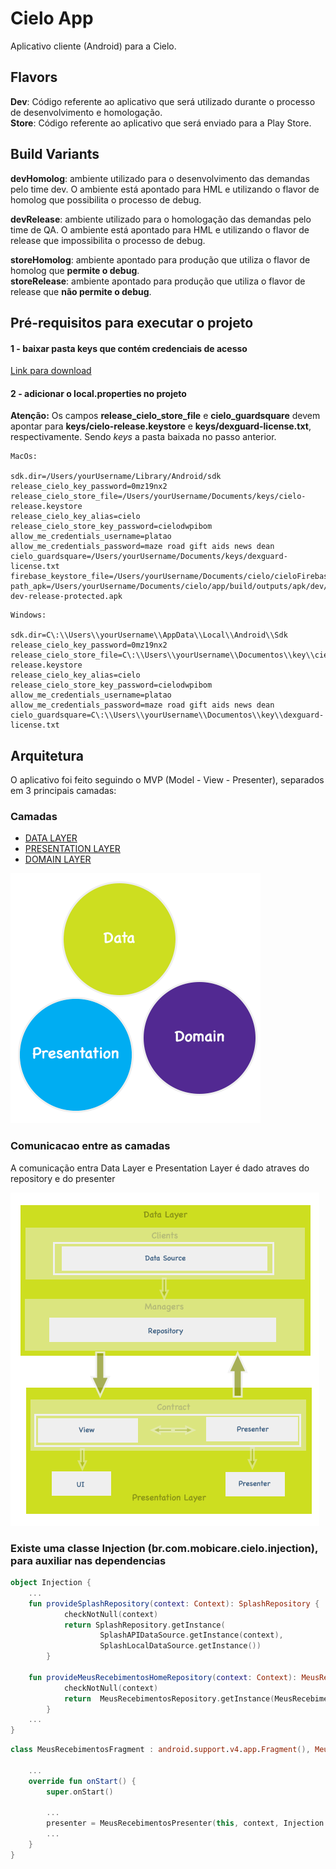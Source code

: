 # Cielo App  

Aplicativo cliente (Android) para a Cielo.

## Flavors

**Dev**: Código referente ao aplicativo que será utilizado durante o processo de desenvolvimento e homologação. <br>
**Store**: Código referente ao aplicativo que será enviado para a Play Store.

## Build Variants

**devHomolog**: ambiente utilizado para o desenvolvimento das demandas pelo time dev. 
O ambiente está apontado para HML e utilizando o flavor de homolog que possibilita o processo de debug.<br>

**devRelease**: ambiente utilizado para o homologação das demandas pelo time de QA. 
O ambiente está apontado para HML e utilizando o flavor de release que impossibilita o processo de debug.<br>

**storeHomolog**: ambiente apontado para produção que utiliza o flavor de homolog  que **permite o debug**.<br>
**storeRelease**: ambiente apontado para produção que utiliza o flavor de release que **não permite o debug**.<br>

## Pré-requisitos para executar o projeto

#### 1 - baixar pasta keys que contém credenciais de acesso
[Link para download](https://cielo-my.sharepoint.com/:f:/g/personal/caues_cielo_com_br/EtEmAWG1toZAsYuWVs96P5oBpecMFl9ekvW6id3rih0PuQ?e=rafiHq) 

#### 2 - adicionar o local.properties no projeto
**Atenção:**
Os campos **release_cielo_store_file** e **cielo_guardsquare** devem apontar para **keys/cielo-release.keystore** e **keys/dexguard-license.txt**, respectivamente. Sendo *keys* a pasta baixada no passo anterior.

```
MacOs:

sdk.dir=/Users/yourUsername/Library/Android/sdk
release_cielo_key_password=0mz19nx2
release_cielo_store_file=/Users/yourUsername/Documents/keys/cielo-release.keystore
release_cielo_key_alias=cielo
release_cielo_store_key_password=cielodwpibom
allow_me_credentials_username=platao
allow_me_credentials_password=maze road gift aids news dean
cielo_guardsquare=/Users/yourUsername/Documents/keys/dexguard-license.txt
firebase_keystore_file=/Users/yourUsername/Documents/cielo/cieloFirebase.json
path_apk=/Users/yourUsername/Documents/cielo/app/build/outputs/apk/dev/release/app-dev-release-protected.apk
```

```
Windows:

sdk.dir=C\:\\Users\\yourUsername\\AppData\\Local\\Android\\Sdk
release_cielo_key_password=0mz19nx2
release_cielo_store_file=C\:\\Users\\yourUsername\\Documentos\\key\\cielo-release.keystore
release_cielo_key_alias=cielo
release_cielo_store_key_password=cielodwpibom
allow_me_credentials_username=platao
allow_me_credentials_password=maze road gift aids news dean
cielo_guardsquare=C\:\\Users\\yourUsername\\Documentos\\key\\dexguard-license.txt
```

## Arquitetura

O aplicativo foi feito seguindo o MVP (Model - View - Presenter), separados em 3 principais camadas:

### Camadas


- [DATA LAYER](./DATALAYER.md)
- [PRESENTATION LAYER](./PRESENTATIONLAYER.md)
- [DOMAIN LAYER](./DOMAINLAYER.md)


![Alt text](./readme/imgs/layers.png?raw=true) 


### Comunicacao entre as camadas

A comunicação entra Data Layer e Presentation Layer é dado atraves do repository e do presenter


![comunicacao img](./readme/imgs/comunicacao.png?raw=true) 

### Existe uma classe Injection (br.com.mobicare.cielo.injection), para auxiliar nas dependencias

```kotlin
object Injection {
    ...
    fun provideSplashRepository(context: Context): SplashRepository {
            checkNotNull(context)
            return SplashRepository.getInstance(
                    SplashAPIDataSource.getInstance(context),
                    SplashLocalDataSource.getInstance())
        }
    
    fun provideMeusRecebimentosHomeRepository(context: Context): MeusRecebimentosRepository {
            checkNotNull(context)
            return  MeusRecebimentosRepository.getInstance(MeusRecebimentosAPIDataSource.getInstance(context))
        }
    ...
}
```

```kotlin
class MeusRecebimentosFragment : android.support.v4.app.Fragment(), MeusRecebimentosContract.View {

    ...
    override fun onStart() {
        super.onStart()

        ...
        presenter = MeusRecebimentosPresenter(this, context, Injection.provideMeusRecebimentosRepository(context))
        ...
    }
}

```
